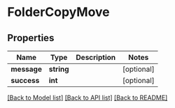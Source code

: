 # FolderCopyMove

## Properties
Name | Type | Description | Notes
------------ | ------------- | ------------- | -------------
**message** | **string** |  | [optional] 
**success** | **int** |  | [optional] 

[[Back to Model list]](../README.md#documentation-for-models) [[Back to API list]](../README.md#documentation-for-api-endpoints) [[Back to README]](../README.md)


